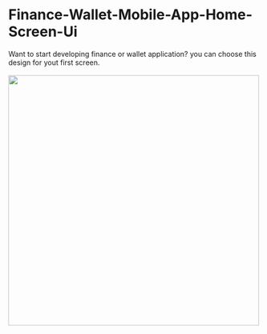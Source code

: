 # Finance-Wallet-Mobile-App-Home-Screen-Ui
Want to start developing finance or wallet application? you can choose this design for yout first screen.<br><br>
<img src="https://drive.google.com/uc?id=1QcEXcJnkVe7zLGqwU_eMBsnsDn3rmMcG" height="500px" weight="500px"></img>

